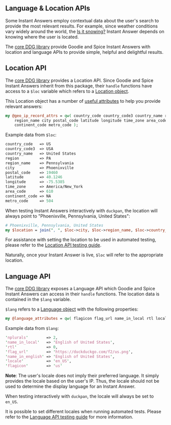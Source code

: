 ## Language & Location APIs

Some Instant Answers employ contextual data about the user's search to provide the most relevant results. For example, since weather conditions vary widely around the world, the [Is it snowing?](https://github.com/duckduckgo/zeroclickinfo-spice/blob/master/lib/DDG/Spice/Snow.pm) Instant Answer depends on knowing where the user is located.

The [core DDG library](https://github.com/duckduckgo/duckduckgo) provide Goodie and Spice Instant Answers with location and language APIs to provide simple, helpful and delightful results.

## Location API

The [core DDG library](https://github.com/duckduckgo/duckduckgo) provides a Location API. Since Goodie and Spice Instant Answers inherit from this package, their `handle` functions have access to a `$loc` variable which refers to a [Location object](https://github.com/duckduckgo/duckduckgo/blob/master/lib/DDG/Location.pm).

This Location object has a number of [useful attributes](https://github.com/duckduckgo/duckduckgo/blob/master/lib/DDG/Location.pm#L6) to help you provide relevant answers:

```perl
my @geo_ip_record_attrs = qw( country_code country_code3 country_name region
    region_name city postal_code latitude longitude time_zone area_code
    continent_code metro_code );
```

Example data from `$loc`:

```perl
country_code   => US
country_code3  => USA
country_name   => United States
region         => PA
region_name    => Pennsylvania
city           => Phoenixville
postal_code    => 19460
latitude       => 40.1246
longitude      => -75.5385
time_zone      => America/New_York
area_code      => 610
continent_code => NA
metro_code     => 504
```

When testing Instant Answers interactively with `duckpan`, the location will always point to "Phoenixville, Pennsylvania, United States":

```perl
# Phoenixville, Pennsylvania, United States
my $location = join(", ", $loc->city, $loc->region_name, $loc->country_name);
```

For assistance with setting the location to be used in automated testing, please refer to the [Location API testing guide](https://github.com/duckduckgo/duckduckgo-documentation/blob/master/duckduckhack/testing/testing_location_language_apis.md).

Naturally, once your Instant Answer is live, `$loc` will refer to the appropriate location.

## Language API

The [core DDG library](https://github.com/duckduckgo/duckduckgo) exposes a Language API which Goodie and Spice Instant Answers can access in their `handle` functions. The location data is contained in the `$lang` variable.

<!-- /summary -->

`$lang` refers to a [Language object](https://github.com/duckduckgo/duckduckgo/blob/master/lib/DDG/Language.pm) with the following properties:

```perl
my @language_attributes = qw( flagicon flag_url name_in_local rtl locale nplurals name_in_english);
```

Example data from `$lang`:

```perl
'nplurals'        => 2,
'name_in_local'   => 'English of United States',
'rtl'             => 0,
'flag_url'        => 'https://duckduckgo.com/f2/us.png',
'name_in_english' => 'English of United States',
'locale'          => 'en_US',
'flagicon'        => 'us'
```

**Note**: The user's locale does not imply their preferred language. It simply provides the locale based on the user's IP. Thus, the locale should not be used to determine the display language for an Instant Answer.

When testing interactively with `duckpan`, the locale will always be set to `en_US`.

It is possible to set different locales when running automated tests. Please refer to the [Language API testing guide](https://github.com/duckduckgo/duckduckgo-documentation/blob/master/duckduckhack/testing/testing_location_language_apis.md) for more information.
